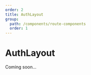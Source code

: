 ```yaml
---
order: 2
title: AuthLayout
group:
  path: /components/route-components
  order: 1
---
```


# AuthLayout

Coming soon...